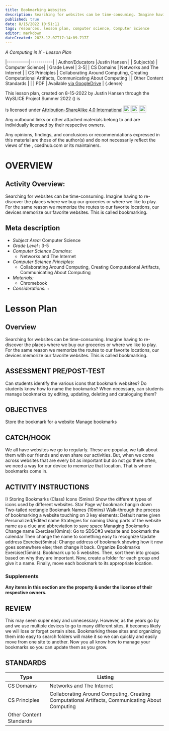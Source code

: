 ```yaml
---
title: Bookmarking Websites
description: Searching for websites can be time-consuming. Imagine having to re-discover the places where we buy our groceries or where we like to play. For the same reason we memorize the routes to our favorite locations, our devices memorize our favorite websites. This is called bookmarking.
published: true
date: 8/15/2022 10:51:11
tags: resources, lesson plan, computer science, Computer Science 
editor: markdown
dateCreated: 2023-12-07T17:14:09.717Z
---
```

*A Computing in X - Lesson Plan*

|-----------|-----------|
| Author/Educators |Justin Hansen |
| Subject(s) | Computer Science|
| Grade Level | 3-5|
| CS Domains | Networks and The Internet |
| CS Principles | Collaborating Around Computing, Creating Computational Artifacts, Communicating About Computing |
| Other Content Standards |  | 
| PDF | Available [via GoogleDrive]() |
{.dense}






This lesson plan, created on 8-15-2022 by Justin Hansen through the  WySLICE Project Summer 2022 () is  <p xmlns:cc="http://creativecommons.org/ns#" >  is licensed under <a href="http://creativecommons.org/licenses/by-sa/4.0/?ref=chooser-v1" target="_blank" rel="license noopener noreferrer" style="display:inline-block;">Attribution-ShareAlike 4.0 International<img style="height:22px!important;margin-left:3px;vertical-align:text-bottom;" src="https://mirrors.creativecommons.org/presskit/icons/cc.svg?ref=chooser-v1"><img style="height:22px!important;margin-left:3px;vertical-align:text-bottom;" src="https://mirrors.creativecommons.org/presskit/icons/by.svg?ref=chooser-v1"><img style="height:22px!important;margin-left:3px;vertical-align:text-bottom;" src="https://mirrors.creativecommons.org/presskit/icons/sa.svg?ref=chooser-v1"></a></p>


Any outbound links or other attached materials belong to and are individually licensed by their respective owners. 


Any opinions, findings, and conclusions or recommendations expressed in this material are those of the author(s) and do not necessarily reflect the views of the , cxedhub.com or its maintainers.


# OVERVIEW
## Activity Overview:  
Searching for websites can be time-consuming. Imagine having to re-discover the places where we buy our groceries or where we like to play. For the same reason we memorize the routes to our favorite locations, our devices memorize our favorite websites. This is called bookmarking.
## Meta description
+ *Subject Area:* Computer Science 
+ *Grade Level :* 3-5 
+ *Computer Science Domains:*
   + Networks and The Internet
+ *Computer Science Principles:*
   + Collaborating Around Computing, Creating Computational Artifacts, Communicating About Computing
+ *Materials:* 
   + Chromebook
+ *Considerations:*
   + 


# Lesson Plan
## Overview
Searching for websites can be time-consuming. Imagine having to re-discover the places where we buy our groceries or where we like to play. For the same reason we memorize the routes to our favorite locations, our devices memorize our favorite websites. This is called bookmarking.
## ASSESSMENT PRE/POST-TEST
Can students identify the various icons that bookmark websites?
Do students know how to name the bookmarks?
When necessary, can students manage bookmarks by editing, updating, deleting and cataloguing them?
## OBJECTIVES
Store the bookmark for a website
Manage bookmarks


## CATCH/HOOK
We all have websites we go to regularly. These are popular, we talk about them with our friends and even share our activities. But, when we come across websites that are every bit as important but do not go there often, we need a way for our device to memorize that location. That is where bookmarks come in.


## ACTIVITY INSTRUCTIONS
I) Storing Bookmarks (Class)
Icons (5mins) Show the different types of icons used by different websites.
Star
Page w/ bookmark hangin down
Two-tailed rectangle
Bookmark Names (10mins) Walk-through the process of bookmarking a website touching on 3 key elements:
Default name given
Personalized/Edited name
Strategies for naming
Using parts of the website name as a clue and abbreviation to save space
Managing Bookmarks
Change name
Exercise(10mins): Go to SDSC#3 website and bookmark the calendar
Then change the name to something easy to recognize
Update address
Exercise(5mins): Change address of bookmark showing how it now goes somewhere else; then change it back.
Organize Bookmarks
Exercise(15mins): Bookmark up to 5 websites. Then, sort them into groups based on why they are important. Now, create a folder for each group and give it a name. Finally, move each bookmark to its appropriate location.


### Supplements
**Any items in this section are the property & under the license of their respective owners.**






## REVIEW
This may seem super easy and unnecessary. However, as the years go by and we use multiple devices to go to many different sites, it becomes likely we will lose or forget certain sites. Bookmarking these sites and organizing them into easy to search folders will make it so we can quickly and easily move from one site to another. Now you all know how to manage your bookmarks so you can update them as you grow.
## STANDARDS        
| Type | Listing | 
|-----------|-----------|
| CS Domains  | Networks and The Internet|
| CS Principles   | Collaborating Around Computing, Creating Computational Artifacts, Communicating About Computing|
| Other Content Standards |   |